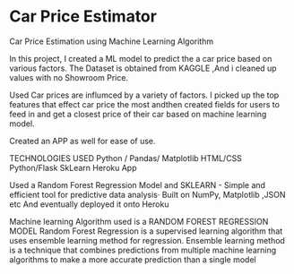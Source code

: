 # Car Price Estimator

Car Price Estimation using Machine Learning Algorithm

In this project, I created a ML model to predict the a car price based on various factors. 
The Dataset is obtained from KAGGLE ,And i cleaned up values with no Showroom Price.

Used Car prices are influmced by a variety of factors.
I picked up the top features that effect car price the most andthen created fields for users to feed in and get a closest price of their car based on machine learning model.

Created an APP as well for ease of use.

TECHNOLOGIES USED
Python / Pandas/ Matplotlib
HTML/CSS
Python/Flask
SkLearn
Heroku App

Used a Random Forest Regression Model 
and SKLEARN - Simple and efficient tool for predictive data analysis· Built on NumPy, Matplotlib ,JSON etc
And eventually deployed it onto Heroku

Machine learning Algorithm used is 
a RANDOM FOREST REGRESSION MODEL
Random Forest Regression is a supervised learning algorithm that uses ensemble learning method for regression. Ensemble learning method is a technique that combines predictions from multiple machine learning algorithms to make a more accurate prediction than a single model

